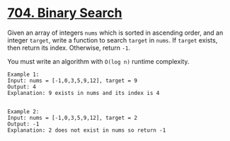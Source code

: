 # [704. Binary Search](https://leetcode.com/problems/binary-search/description/)
<p>
  Given an array of integers <code>nums</code> which is sorted in ascending order, and an integer <code>target</code>, write a function to search <code>target</code> in <code>nums</code>. If <code>target</code> exists, then return its index. Otherwise, return <code>-1</code>.
  
</p>

<p>
  You must write an algorithm with <code>O(log n)</code> runtime complexity.
</p>

    Example 1:
    Input: nums = [-1,0,3,5,9,12], target = 9
    Output: 4
    Explanation: 9 exists in nums and its index is 4

    
    Example 2:
    Input: nums = [-1,0,3,5,9,12], target = 2
    Output: -1
    Explanation: 2 does not exist in nums so return -1
